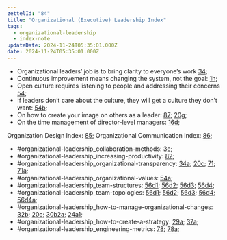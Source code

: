 ```yaml
---
zettelId: "84"
title: "Organizational (Executive) Leadership Index"
tags:
  - organizational-leadership
  - index-note
updateDate: 2024-11-24T05:35:01.000Z
date: 2024-11-24T05:35:01.000Z
---
```


- Organizational leaders’ job is to bring clarity to everyone’s work [34](/notes/34/);
- Continuous improvement means changing the system, not the goal: [1h](/notes/1h/);
- Open culture requires listening to people and addressing their concerns [54](/notes/54/);
- If leaders don’t care about the culture, they will get a culture they don’t want: [54b](/notes/54b/);
- On how to create your image on others as a leader: [87](/notes/87/); [20g](/notes/20g/);
- On the time management of director-level managers: [16d](/notes/16d/);

Organization Design Index: [85](/notes/85/);
Organizational Communication Index: [86](/notes/86/);

- #organizational-leadership_collaboration-methods: [3e](/notes/3e/);
- #organizational-leadership_increasing-productivity: [82](/notes/82/);
- #organizational-leadership_organizational-transparency: [34a](/notes/34a/); [20c](/notes/20c/); [71](/notes/71/); [71a](/notes/71a/);
- #organizational-leadership_organizational-values: [54a](/notes/54a/);
- #organizational-leadership_team-structures: [56d1](/notes/56d1/); [56d2](/notes/56d2/); [56d3](/notes/56d3/); [56d4](/notes/56d4/);
- #organizational-leadership_team-topologies: [56d1](/notes/56d1/); [56d2](/notes/56d2/); [56d3](/notes/56d3/); [56d4](/notes/56d4/); [56d4a](/notes/56d4a/);
- #organizational-leadership_how-to-manage-organizational-changes: [32b](/notes/32b/); [20c](/notes/20c/); [30b2a](/notes/30b2a/); [24a1](/notes/24a1/);
- #organizational-leadership_how-to-create-a-strategy: [29a](/notes/29a/); [37a](/notes/37a/);
- #organizational-leadership_engineering-metrics: [78](/notes/78/); [78a](/notes/78a/);
